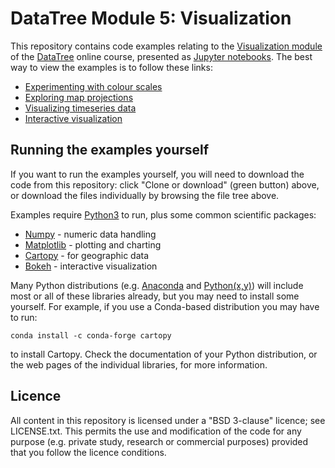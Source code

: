 # DataTree Module 5: Visualization

This repository contains code examples relating to the [Visualization module](https://datatree.org.uk/course/view.php?id=5) of the [DataTree](https://datatree.org.uk/) online course, presented as [Jupyter notebooks](http://jupyter.org). The best way to view the examples is to follow these links:

 - [Experimenting with colour scales](http://nbviewer.jupyter.org/github/Data-Tree/visualization/blob/master/colourscales/Experimenting%20with%20colour%20scales.ipynb)
 - [Exploring map projections](http://nbviewer.jupyter.org/github/Data-Tree/visualization/blob/master/projections/Exploring%20map%20projections.ipynb)
 - [Visualizing timeseries data](http://nbviewer.jupyter.org/github/Data-Tree/visualization/blob/master/timeseries/Visualizing%20timeseries.ipynb)
 - [Interactive visualization](http://nbviewer.jupyter.org/github/Data-Tree/visualization/blob/master/interactivity/Interactive%20visualization.ipynb)


## Running the examples yourself

If you want to run the examples yourself, you will need to download the code from this repository: click "Clone or download" (green button) above, or download the files individually by browsing the file tree above.

Examples require [Python3](https://www.python.org/) to run, plus some common scientific packages:

 - [Numpy](http://www.numpy.org) - numeric data handling
 - [Matplotlib](https://matplotlib.org) - plotting and charting
 - [Cartopy](https://scitools.org.uk/cartopy/) - for geographic data
 - [Bokeh](https://bokeh.pydata.org/) - interactive visualization

Many Python distributions (e.g. [Anaconda](https://anaconda.org) and [Python(x,y)](https://python-xy.github.io)) will include most or all of these libraries already, but you may need to install some yourself. For example, if you use a Conda-based distribution you may have to run:

```conda install -c conda-forge cartopy```

to install Cartopy. Check the documentation of your Python distribution, or the web pages of the individual libraries, for more information.

## Licence

All content in this repository is licensed under a "BSD 3-clause" licence; see LICENSE.txt. This permits the use and modification of the code for any purpose (e.g. private study, research or commercial purposes) provided that you follow the licence conditions.
